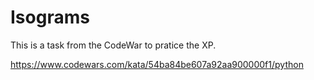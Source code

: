 # Isograms

This is a task from the CodeWar to pratice the XP.

<https://www.codewars.com/kata/54ba84be607a92aa900000f1/python>
